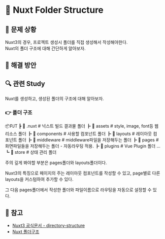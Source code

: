 # 🐳 Nuxt Folder Structure

## 🤔 문제 상황

Nuxt3의 경우, 프로젝트 생성시 폴더를 직접 생성해서 작성해야한다. <br/>Nuxt의 폴더 구조에 대해 간단하게 알아보자.



## 🚩 해결 방안

## 🔍 관련 Study

Nuxt를 생성하고, 생성된 폴더의 구조에 대해 알아보자. <br/>

### 👉 폴더 구조

📦PJT
 ┣ 📂 .nuxt					# 넉스트 빌드 결과물 폴더
 ┣ 📂 assets				 # style, image, font등 웹 리소스 폴더
 ┣ 📂 components		# 사용할 컴포넌트 폴더
 ┣ 📂 layouts				# 레이아웃 컴포넌트 폴더
 ┣ 📂 middleware		 # middleware파일을 저장해두는 폴더
 ┣ 📂 pages				  # 화면파일들을 저장해두는 폴더 - 자동라우팅 적용.
 ┣ 📂 plugins 				# Vue Plugin 폴더 
	...
 ┗ 📂 store					# 상태 관리 폴더 

주의 깊게 봐야할 부분은 pages폴더와 layouts폴더이다.

Nuxt3의 특징으로 페이지의 주는 레이아웃 컴포넌트를 작성할 수 있고, page별로 다른 layouts을 커스텀하여 추가할 수 있다. 

그 다음 pages폴더에서 작성한 폴더와 파일이름으로 라우팅을 자동으로 설정할 수 있다.






## 📘 참고

* [Nuxt3 공식문서 - directory-structure](https://nuxt.com/docs/guide/directory-structure/utils)
* [Nuxt 폴더구조](https://joshua1988.github.io/vue-camp/nuxt/folder-structure.html#nuxt의-폴더-구조-2)